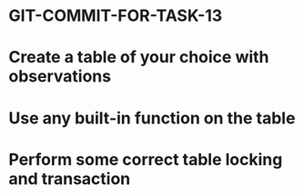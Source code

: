 # GIT-COMMIT-FOR-TASK-13
# Create a table of your choice with observations
# Use any built-in function on the table 
# Perform some correct table locking and transaction
